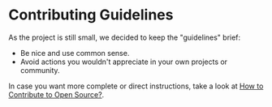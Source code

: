 # Contributing Guidelines

As the project is still small, we decided to keep the "guidelines" brief:

* Be nice and use common sense.
* Avoid actions you wouldn't appreciate in your own projects or community.

In case you want more complete or direct instructions, take a look at [How to Contribute to Open Source?](https://opensource.guide/how-to-contribute/).
